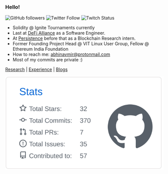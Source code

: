 ### Hello!
![GitHub followers](https://img.shields.io/github/followers/abhinavmir?style=social) ![Twitter Follow](https://img.shields.io/twitter/follow/abhinavmir?style=social) ![Twitch Status](https://img.shields.io/twitch/status/abhinavmir?style=social)
- Solidity @ Ignite Tournaments currently
- Last at <a href="http://defialliance.co/">DeFi Alliance</a> as a Software Engineer.
- At <a href="https://persistence.one">Persistence</a> before that as a Blockchain Research intern.
- Former Founding Project Head @ VIT Linux User Group, Fellow @ Ethereum India Foundation
- How to reach me: abhinavmir@protonmail.com 
- Most of my commits are private :)

[Research](https://www.researchgate.net/profile/Abhinav_Srivastava34) | [Experience](https://abhinavmir.netlify.app/experience/) | [Blogs](medium.com/@abhinavmir)

[![](./profile-summary-card-output/github/3-stats.svg)](https://github.com/vn7n24fzkq/github-profile-summary-cards)

